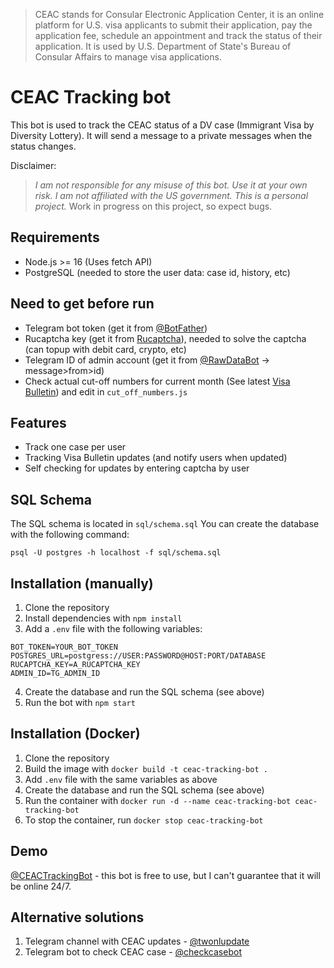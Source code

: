 > CEAC stands for Consular Electronic Application Center, it is an online platform for U.S. visa applicants to submit their application, pay the application fee, schedule an appointment and track the status of their application. It is used by U.S. Department of State's Bureau of Consular Affairs to manage visa applications.

# CEAC Tracking bot
This bot is used to track the CEAC status of a DV case (Immigrant Visa by Diversity Lottery).
It will send a message to a private messages when the status changes. 

Disclaimer: 
> *I am not responsible for any misuse of this bot. Use it at your own risk. I am not affiliated with the US government. This is a personal project.*
> Work in progress on this project, so expect bugs.

## Requirements
- Node.js >= 16 (Uses fetch API)
- PostgreSQL (needed to store the user data: case id, history, etc)

## Need to get before run
- Telegram bot token (get it from [@BotFather](https://t.me/BotFather))
- Rucaptcha key (get it from [Rucaptcha](https://rucaptcha.com?from=1626417)), needed to solve the captcha (can topup with debit card, crypto, etc)
- Telegram ID of admin account (get it from [@RawDataBot](https://t.me/RawDataBot) -> message>from>id)
- Check actual cut-off numbers for current month (See latest [Visa Bulletin](https://travel.state.gov/content/travel/en/legal/visa-law0/visa-bulletin.html)) and edit in `cut_off_numbers.js`

## Features
- Track one case per user
- Tracking Visa Bulletin updates (and notify users when updated)
- Self checking for updates by entering captcha by user

## SQL Schema
The SQL schema is located in `sql/schema.sql`
You can create the database with the following command:
```
psql -U postgres -h localhost -f sql/schema.sql
```

## Installation (manually)

1. Clone the repository
2. Install dependencies with `npm install`
3. Add a `.env` file with the following variables:
```
BOT_TOKEN=YOUR_BOT_TOKEN
POSTGRES_URL=postgress://USER:PASSWORD@HOST:PORT/DATABASE
RUCAPTCHA_KEY=A_RUCAPTCHA_KEY
ADMIN_ID=TG_ADMIN_ID
```
4. Create the database and run the SQL schema (see above)
5. Run the bot with `npm start`

## Installation (Docker)
1. Clone the repository
2. Build the image with `docker build -t ceac-tracking-bot .`
3. Add `.env` file with the same variables as above
4. Create the database and run the SQL schema (see above)
5. Run the container with `docker run -d --name ceac-tracking-bot ceac-tracking-bot`
6. To stop the container, run `docker stop ceac-tracking-bot`


## Demo
[@CEACTrackingBot](https://t.me/CEACTrackingBot) - this bot is free to use, but I can't guarantee that it will be online 24/7. 

## Alternative solutions
1. Telegram channel with CEAC updates - [@twonlupdate](https://t.me/twonlupdate)
2. Telegram bot to check CEAC case - [@checkcasebot](https://t.me/checkcasebot)
